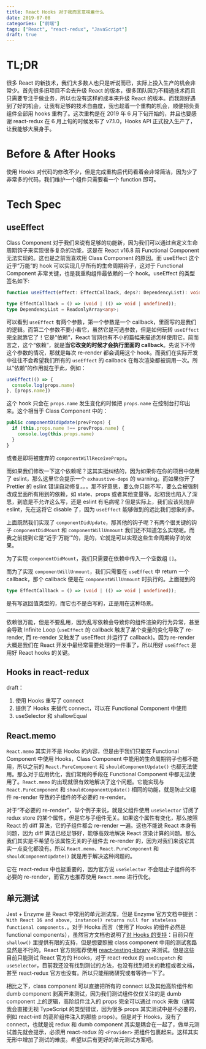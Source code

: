 ```yaml
---
title: React Hooks 对于我而言意味着什么
date: 2019-07-08
categories: ["前端"]
tags: ["React", "react-redux", "JavaScript"]
draft: true
---
```


# TL;DR

很多 React 的新技术，我们大多数人也只是听说而已，实际上投入生产的机会非常少。首先很多旧项目不会去升级 React 的版本，很多团队因为不精通技术而且只需要专注于做业务，所以也没有这样的成本来升级 React 的版本。而我刚好遇到了好的机会，让我有足够的技术自由度，我也趁着一个重构的机会，顺便把负责组件全部用 hooks 重构了。这次重构是在 2019 年 6 月下旬开始的，并且也要感谢 react-redux 在 6 月上旬的时候发布了 v7.1.0，Hooks API 正式投入生产了，让我能够大展身手。

# Before & After Hooks

使用 Hooks 对代码的修改不少，但是完成重构后代码看着会非常简洁，因为少了非常多的代码，我们维护一个组件只需要看一个 function 即可。

# Tech Spec

## useEffect

Class Component 对于我们来说有足够的功能新，因为我们可以通过自定义生命周期钩子来实现很多复杂的功能，这是在 React v16.8 前 Functional Component 无法实现的。这也是之前我喜欢用 Class Component 的原因。而 useEffect 这个近乎“万能”的 hook 可以实现几乎所有的生命周期钩子，这对于 Functional Component 非常关键，也是我重构组件最依赖的一个 hook。useEffect 的类型签名如下:

```TypeScript
function useEffect(effect: EffectCallback, deps?: DependencyList): void;

type EffectCallback = () => (void | (() => void | undefined));
type DependencyList = ReadonlyArray<any>;
```

可以看到 `useEffect` 有两个参数，第一个参数是一个 callback，里面写的是我们的逻辑。而第二个参数不要小看它，虽然它是可选参数，但是如何玩转 `useEffect` 完全就靠它了！它是“依赖”，React 官网也有不小的篇幅来描述怎样使用它。简而言之，这个“依赖”，就是**当它改变的时候才会执行里面的 callback**。先说下不传这个参数的情况，那就是每次 re-render 都会调用这个 hook。而我们在实际开发中往往不会希望我们所有的 `useEffect` 的 callback 在每次渲染都被调用一次。所以“依赖”的作用就在于此，例如：

```TypeScript
useEffect(() => {
  console.log(props.name)
}, [props.name])
```

这个 hook 只会在 `props.name` 发生变化的时候把 `props.name` 在控制台打印出来。这个相当于 Class Component 中的：

```TypeScript
public componentDidUpdate(prevProps) {
  if (this.props.name !== prevProps.name) {
    console.log(this.props.name)
  }
}
```

或者是即将被废弃的 `componentWillReceiveProps`。

而如果我们修改一下这个依赖呢？这其实挺纠结的，因为如果你在你的项目中使用了 eslint，那么这里它会提示一个 `exhaustive-deps` 的 warning。而如果你开了 Prettier 的 eslint 错误自动修复。。。那不好意思，要么你只能不写，要么会被强制改成里面所有用到的依赖，如 state、props 或者其他变量等。起初我也陷入了深思，到底是不允许这么写，还是 eslint 有毛病呢？但是实际上，我们应该先抛弃 eslint，先在这将它 disable 了，因为 `useEffect` 能够做到的远比我们想象的多。

上面既然我们实现了 `componentDidUpdate`，那其他的钩子呢？有两个很关键的钩子 `componentDidMount` 和 `componentWillUnmount` 我们还不知道怎么实现呢。而我之前提到它是“近乎‘万能’”的，是的，它就是可以实现这些生命周期钩子的效果。

为了实现 `componentDidMount`，我们只需要在依赖中传入一个空数组 `[]`。

而为了实现 `componentWillUnmount`，我们只需要在 `useEffect` 中 return 一个 callback，那个 callback 便是在 `componentWillUnmount` 时执行的。上面提到的

```TypeScript
type EffectCallback = () => (void | (() => void | undefined));
```

是有写返回值类型的，而它也不是白写的，正是用在这种场景。

---

依赖很万能，但是不要乱用，因为乱写依赖会导致你的组件渲染的行为异常，甚至会导致 Infinite Loop (`useEffect` 的 callback 触发了某个变量的变化导致了 re-render, 而 re-render 又触发了 useEffect 并运行了 callback)。因为 re-render 大概是我们在 React 开发中最经常需要处理的一件事了，所以用好 `useEffect` 是用好 React hooks 的关键。

## Hooks in react-redux

draft：

1. 使用 Hooks 重写了 connect
2. 提供了 Hooks 来替代 connect，可以在 Functional Component 中使用
3. useSelector 和 shallowEqual

## React.memo

`React.memo` 其实并不是 Hooks 的内容，但是由于我们只能在 Functional Component 中使用 Hooks，Class Component 中能用的生命周期钩子也都不能用，所以之前的
`React.PureComponent` 和 `shouldComponentUpdate()` 也都无法使用。那么对于应用优化，我们常用的手段在 Functional Component 中都无法使用了。`React.memo` 的出现就很有效地解决了这个问题。它能实现与 `React.PureComponent` 和 `shouldComponentUpdate()` 相同的功能，就是防止父组件 re-render 导致的子组件的不必要的 re-render。

对于“不必要的 re-render”，举个例子来说，就是父组件使用 `useSelector` 订阅了 redux store 的某个属性，但是它与子组件无关。如果这个属性有变化，那么按照 React 的 diff 算法，它的子组件都会 re-render 一遍。这也不能说 React 本身有问题，因为 diff 算法已经足够好，能够高效地解决 React 渲染计算的问题。那么我们其实是不希望与该属性无关的子组件去 re-render 的，因为对我们来说它其实一点变化都没有。所以 `React.memo`、`React.PureComponent` 和 `shouldComponentUpdate()` 就是用于解决这种问题的。

它在 react-redux 中也挺重要的，因为官方说 `useSelector` 不会阻止子组件的不必要的 re-render，而官方也推荐使用 `React.memo` 进行优化。

## 单元测试

Jest + Enzyme 是 React 中常用的单元测试库，但是 Enzyme 官方文档中提到：`With React 16 and above, instance() returns null for stateless functional components.`。对于 Hooks 而言（使用了 Hooks 的组件必然是 functional components），虽然官方文档也说明了[对 Hooks 的支持](https://github.com/airbnb/enzyme#react-hooks-support)：目前只在 `shallow()` 里提供有限的支持，但是想要照搬 class component 中用的测试套路显然是不行的。React 官方则推荐使用 [react-testing-library](https://github.com/testing-library/react-testing-library) 来测试。但是这些目前只能测试 React 官方的 Hooks，对于 react-redux 的 `useDispatch` 和 `useSelector`，目前我还没有找到测试的方法，也没有找到相关的教程或者文档，甚至 react-redux 官方也没有。所以只能稍微研究或者等待一下了。

相比之下，class component 可以直接把所有的 connect 以及其他高阶组件和 dumb component 剥离开来测试，因为我们测试组件仅仅关注的是 dumb component 上的逻辑，高阶组件注入的 props 完全可以通过 mock 来做（通常我会直接无视 TypeScript 的类型错误，因为很多 props 其实测试中是不必要的，例如 react-intl 的高阶组件注入的那些 props）。但是对于 Hooks，没有了 connect，也就是说 redux 和 dumb component 其实是耦合在一起了，做单元测试首先就会提示，必须用 react-redux 的 `<Provider>` 把组件包裹起来。这样其实无形中增加了测试的难度。希望以后有更好的单元测试方案吧。
